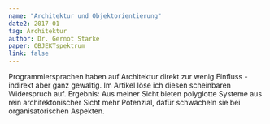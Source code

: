 ```yaml
---
name: "Architektur und Objektorientierung"
date2: 2017-01
tag: Architektur
author: Dr. Gernot Starke
paper: OBJEKTspektrum
link: false
---
```

Programmiersprachen haben auf Architektur direkt zur wenig Einfluss - indirekt aber ganz gewaltig.
Im Artikel löse ich diesen scheinbaren Widerspruch auf. Ergebnis: Aus meiner Sicht bieten
polyglotte Systeme aus rein architektonischer Sicht mehr Potenzial, dafür schwächeln sie bei organisatorischen
Aspekten.